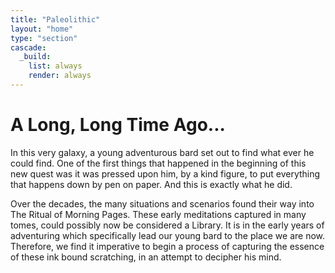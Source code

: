 ```yaml
---
title: "Paleolithic"
layout: "home"
type: "section"
cascade:
  _build:
    list: always
    render: always
---
```


# A Long, Long Time Ago...

In this very galaxy, a young adventurous bard set out to find what ever he could find. One of the first things that happened in the beginning of this new quest was it was pressed upon him, by a kind figure, to put everything that happens down by pen on paper. And this is exactly what he did.

Over the decades, the many situations and scenarios found their way into The Ritual of Morning Pages. These early meditations captured in many tomes, could possibly now be considered a Library. It is in the early years of adventuring which specifically lead our young bard to the place we are now. Therefore, we find it imperative to begin a process of capturing the essence of these ink bound scratching, in an attempt to decipher his mind.